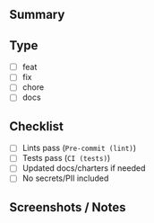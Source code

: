 ## Summary
<!-- What does this PR change? Why? -->

## Type
- [ ] feat
- [ ] fix
- [ ] chore
- [ ] docs

## Checklist
- [ ] Lints pass (`Pre-commit (lint)`)
- [ ] Tests pass (`CI (tests)`)
- [ ] Updated docs/charters if needed
- [ ] No secrets/PII included

## Screenshots / Notes
